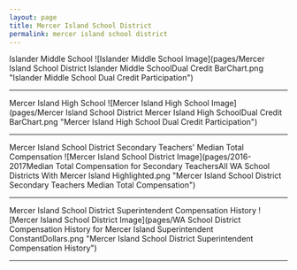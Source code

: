 ```yaml
---
layout: page
title: Mercer Island School District
permalink: mercer island school district
---
```



Islander Middle School
![Islander Middle School Image](pages/Mercer Island School District Islander Middle SchoolDual Credit BarChart.png "Islander Middle School Dual Credit Participation")

___

Mercer Island High School
![Mercer Island High School Image](pages/Mercer Island School District Mercer Island High SchoolDual Credit BarChart.png "Mercer Island High School Dual Credit Participation")

___

Mercer Island School District Secondary Teachers' Median Total Compensation
![Mercer Island School District Image](pages/2016-2017Median Total Compensation for Secondary TeachersAll WA School Districts With Mercer Island Highlighted.png "Mercer Island School District Secondary Teachers Median Total Compensation")

___

Mercer Island School District Superintendent Compensation History
![Mercer Island School District Image](pages/WA School District Compensation History for Mercer Island Superintendent ConstantDollars.png "Mercer Island School District Superintendent Compensation History")

___

